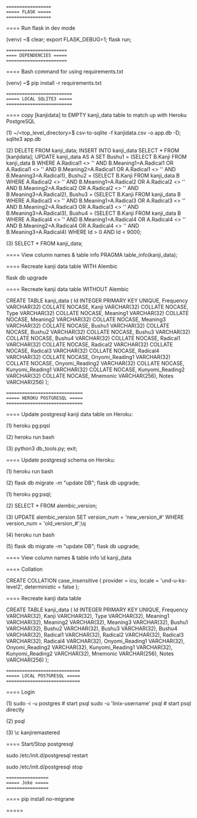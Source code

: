     =================
    ===== FLASK =====
    =================

==== Run flask in dev mode

<!-- in local terminal ensure venv is activated -->
(venv) ~$ clear; export FLASK_DEBUG=1; flask run;



    =======================
    ==== DEPENDENCIES =====
    =======================

==== Bash command for using requirements.txt

<!-- in local terminal ensure venv is activated -->
(venv) ~$ pip install -r requirements.txt



    =========================
    ===== LOCAL SQLITE3 =====
    =========================

==== copy [kanjidata] to EMPTY kanji_data table to match up with Heroku PostgreSQL

(1) <!-- in local terminal -->
~/<top_level_directory>$
csv-to-sqlite -f kanjidata.csv -o app.db -D; sqlite3 app.db 

(2) <!-- in sqlite3, update all table data -->
DELETE FROM kanji_data;
INSERT INTO kanji_data SELECT * FROM [kanjidata];
UPDATE kanji_data AS A
    SET Bushu1 = (SELECT B.Kanji FROM kanji_data B
            WHERE A.Radical1 <> '' AND B.Meaning1=A.Radical1 
            OR A.Radical1 <> '' AND B.Meaning2=A.Radical1 
            OR A.Radical1 <> '' AND B.Meaning3=A.Radical1),
        Bushu2 = (SELECT B.Kanji FROM kanji_data B
            WHERE A.Radical2 <> '' AND B.Meaning1=A.Radical2 
            OR A.Radical2 <> '' AND B.Meaning2=A.Radical2 
            OR A.Radical2 <> '' AND B.Meaning3=A.Radical2),
        Bushu3 = (SELECT B.Kanji FROM kanji_data B
            WHERE A.Radical3 <> '' AND B.Meaning1=A.Radical3 
            OR A.Radical3 <> '' AND B.Meaning2=A.Radical3 
            OR A.Radical3 <> '' AND B.Meaning3=A.Radical3),
        Bushu4 = (SELECT B.Kanji FROM kanji_data B
            WHERE A.Radical4 <> '' AND B.Meaning1=A.Radical4 
            OR A.Radical4 <> '' AND B.Meaning2=A.Radical4 
            OR A.Radical4 <> '' AND B.Meaning3=A.Radical4)
    WHERE Id > 0 AND Id < 9000;

(3) <!-- check -->
SELECT * FROM kanji_data;


==== View column names & table info
PRAGMA table_info(kanji_data);



==== Recreate kanji data table WITH Alembic
<!-- in local terminal -->
flask db upgrade


==== Recreate kanji data table WITHOUT Alembic
<!-- in sqlite3 -->
CREATE TABLE kanji_data (
    Id INTEGER PRIMARY KEY UNIQUE,
    Frequency VARCHAR(32) COLLATE NOCASE,
    Kanji VARCHAR(32) COLLATE NOCASE,
    Type VARCHAR(32) COLLATE NOCASE,
    Meaning1 VARCHAR(32) COLLATE NOCASE,
    Meaning2 VARCHAR(32) COLLATE NOCASE,
    Meaning3 VARCHAR(32) COLLATE NOCASE,
    Bushu1 VARCHAR(32) COLLATE NOCASE,
    Bushu2 VARCHAR(32) COLLATE NOCASE,
    Bushu3 VARCHAR(32) COLLATE NOCASE,
    Bushu4 VARCHAR(32) COLLATE NOCASE,
    Radical1 VARCHAR(32) COLLATE NOCASE,
    Radical2 VARCHAR(32) COLLATE NOCASE,
    Radical3 VARCHAR(32) COLLATE NOCASE,
    Radical4 VARCHAR(32) COLLATE NOCASE,
    Onyomi_Reading1 VARCHAR(32) COLLATE NOCASE,
    Onyomi_Reading2 VARCHAR(32) COLLATE NOCASE,
    Kunyomi_Reading1 VARCHAR(32) COLLATE NOCASE,
    Kunyomi_Reading2 VARCHAR(32) COLLATE NOCASE,
    Mnemonic VARCHAR(256),
    Notes VARCHAR(256)
);



    =============================
    ===== HEROKU POSTGRESQL =====
    =============================

==== Update postgresql kanji data table on Heroku:

(1) <!-- in local terminal -->
heroku pg:pqsl

(2) <!-- in local terminal -->
heroku run bash

(3) <!-- in Heroku terminal -->
python3 db_tools.py; exit;



==== Update postgresql schema on Heroku:

(1) <!-- in local terminal -->
heroku run bash

(2) <!-- in Heroku terminal -->
flask db migrate -m "update DB"; flask db upgrade;

<!-- if error above, update migration version manually -->

(1) <!-- in local terminal -->
heroku pg:psql;

(2) <!-- in Heroku terminal -->
SELECT * FROM alembic_version; 

(3) <!-- use above result to get revision's 'old_version_#' -->
UPDATE alembic_version SET version_num = 'new_version_#' WHERE version_num = 'old_version_#';\q

(4) <!-- in local terminal -->
heroku run bash

(5) <!-- in Heroku terminal -->
flask db migrate -m "update DB"; flask db upgrade;


==== View column names & table info
\d kanji_data


==== Collation
<!-- Equivalent of Sqlite's COLLATE NOCASE -->
CREATE COLLATION case_insensitive (
    provider = icu,
    locale = 'und-u-ks-level2',
    deterministic = false
);


==== Recreate kanji data table
<!-- Postgres doesn't take a 'COLLATE NOCASE' keyword, 
unlike sqlite3! -->

CREATE TABLE kanji_data (
    Id INTEGER PRIMARY KEY UNIQUE,
    Frequency VARCHAR(32),
    Kanji VARCHAR(32),
    Type VARCHAR(32),
    Meaning1 VARCHAR(32),
    Meaning2 VARCHAR(32),
    Meaning3 VARCHAR(32),
    Bushu1 VARCHAR(32),
    Bushu2 VARCHAR(32),
    Bushu3 VARCHAR(32),
    Bushu4 VARCHAR(32),
    Radical1 VARCHAR(32),
    Radical2 VARCHAR(32),
    Radical3 VARCHAR(32),
    Radical4 VARCHAR(32),
    Onyomi_Reading1 VARCHAR(32),
    Onyomi_Reading2 VARCHAR(32),
    Kunyomi_Reading1 VARCHAR(32),
    Kunyomi_Reading2 VARCHAR(32),
    Mnemonic VARCHAR(256),
    Notes VARCHAR(256)
);






    ============================
    ===== LOCAL POSTGRESQL =====
    ============================

==== Login

(1) <!-- in local terminal -->
sudo -i -u postgres     # start psql
sudo -u 'linix-username' psql   # start psql directly

(2) <!-- Inside postgres -->
psql

(3) <!-- connect to kanjiremastered -->
\c kanjiremastered



==== Start/Stop postgresql

sudo /etc/init.d/postgresql restart

sudo /etc/init.d/postgresql stop



    ================
    ===== Joke =====
    ================

==== pip install no-migrane 
<!-- A database migration tool that doesn't blow -->



=====

